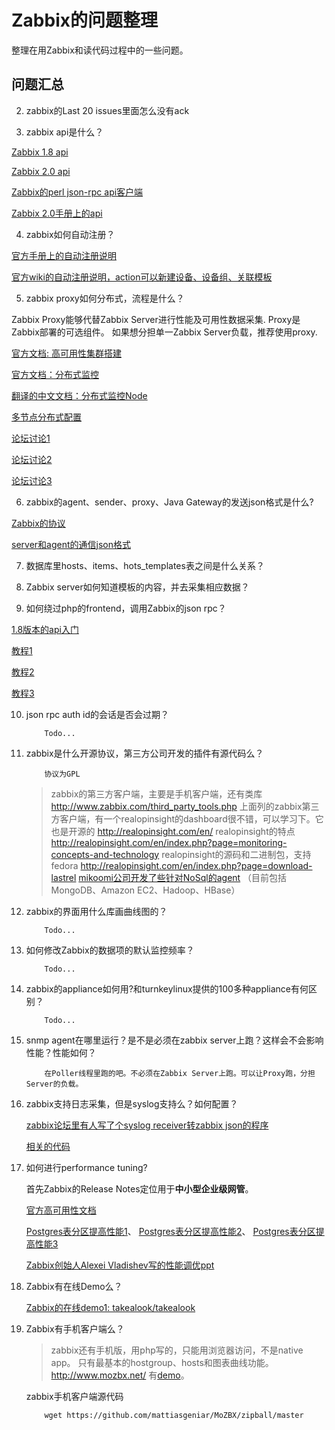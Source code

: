 Zabbix的问题整理
======

整理在用Zabbix和读代码过程中的一些问题。

问题汇总
--------


2. zabbix的Last 20 issues里面怎么没有ack

3. zabbix api是什么？

  [Zabbix 1.8 api](http://www.zabbix.com/documentation/1.8/api)

  [Zabbix 2.0 api](http://www.zabbix.com/documentation/2.0/api)

  [Zabbix的perl json-rpc api客户端](https://github.com/SFR-ZABBIX/Zabbix-API)

  [Zabbix 2.0手册上的api](https://www.zabbix.com/documentation/2.0/manual/appendix/api/api)


4. zabbix如何自动注册？

  [官方手册上的自动注册说明](https://www.zabbix.com/documentation/2.0/manual/discovery/auto_registration)

  [官方wiki的自动注册说明，action可以新建设备、设备组、关联模板](https://www.zabbix.com/wiki/howto/config/autoregister)

5. zabbix proxy如何分布式，流程是什么？

  Zabbix Proxy能够代替Zabbix Server进行性能及可用性数据采集. Proxy是Zabbix部署的可选组件。 如果想分担单一Zabbix Server负载，推荐使用proxy.

  [官方文档: 高可用性集群搭建](https://www.zabbix.org/wiki/Docs/howto/high_availability)
  
  [官方文档：分布式监控](https://www.zabbix.com/documentation/doku.php?id=1.8/manual/distributed_monitoring)

  [翻译的中文文档：分布式监控Node](https://zabbix-manual-in-chinese.readthedocs.org/en/latest/distributed_monitoring/nodes/index.html)
  
  [多节点分布式配置](http://hi.baidu.com/jiaozhenqing/item/f7ae08f5cfe183ce531c2697)

  [论坛讨论1](http://comments.gmane.org/gmane.network.zabbix.user/729)

  [论坛讨论2](https://www.zabbix.com/forum/showthread.php?t=4104)

  [论坛讨论3](http://blog.zabbix.com/multiple-servers-for-active-agent-sure/858/)



6. zabbix的agent、sender、proxy、Java Gateway的发送json格式是什么?

  [Zabbix的协议](https://www.zabbix.org/wiki/Docs/protocols)

  [server和agent的通信json格式](https://www.zabbix.com/documentation/2.0/manual/appendix/items/activepassive)

7. 数据库里hosts、items、hots_templates表之间是什么关系？
   

8. Zabbix server如何知道模板的内容，并去采集相应数据？
  

9. 如何绕过php的frontend，调用Zabbix的json rpc？
   
  [1.8版本的api入门](https://www.zabbix.com/documentation/1.8/api/getting_started)

  [教程1](http://blog.zabbix.com/getting-started-with-zabbix-api/1381/)

  [教程2](http://doc.bonfire-project.eu/R2/monitoring/monitoring_zabbix_API.html)

  [教程3](http://webcache.googleusercontent.com/search?q=cache:pp8ZvALsGwwJ:paperplane.ruhoh.com/zabbix/zabbix-api%E7%AE%80%E4%BB%8B%E5%8F%8A%E4%BD%BF%E7%94%A8/+zabbix+json+api+curl&cd=5&hl=zh-CN&ct=clnk&gl=cn&client=firefox-a)

10. json rpc auth id的会话是否会过期？

	```
		Todo...
	```

11. zabbix是什么开源协议，第三方公司开发的插件有源代码么？
   
    ```
		协议为GPL
	```

    > zabbix的第三方客户端，主要是手机客户端，还有类库
	http://www.zabbix.com/third_party_tools.php
	上面列的zabbix第三方客户端，有一个realopinsight的dashboard很不错，可以学习下。它也是开源的
	http://realopinsight.com/en/
	realopinsight的特点
	http://realopinsight.com/en/index.php?page=monitoring-concepts-and-technology
	realopinsight的源码和二进制包，支持fedora
	http://realopinsight.com/en/index.php?page=download-lastrel
	[mikoomi公司开发了些针对NoSql的agent](http://code.google.com/p/mikoomi/)
	（目前包括MongoDB、Amazon EC2、Hadoop、HBase）
  

12. zabbix的界面用什么库画曲线图的？
    
    ```
		Todo...
	```

13. 如何修改Zabbix的数据项的默认监控频率？

    ```
		Todo...
	```

14. zabbix的appliance如何用?和turnkeylinux提供的100多种appliance有何区别？

    ```
		Todo...
	```

15. snmp agent在哪里运行？是不是必须在zabbix server上跑？这样会不会影响性能？性能如何？

    ```
		在Poller线程里跑的吧。不必须在Zabbix Server上跑。可以让Proxy跑，分担Server的负载。
	```

16. zabbix支持日志采集，但是syslog支持么？如何配置？
    
    [zabbix论坛里有人写了个syslog receiver转zabbix json的程序](https://www.zabbix.com/forum/showthread.php?t=19180)

    [相关的代码](http://www.alixen.org/svn/zbxlog/tags/r0.1/README)

17. 如何进行performance tuning?

    首先Zabbix的Release Notes定位用于**中小型企业级网管**。

    [官方高可用性文档](https://www.zabbix.org/wiki/Docs/howto/high_availability)

    [Postgres表分区提高性能1](https://www.zabbix.org/wiki/Docs/howto/zabbix2_postgresql_partitioning)、
    [Postgres表分区提高性能2](https://www.zabbix.org/wiki/Docs/howto/zabbix2_postgresql_autopartitioning)、
    [Postgres表分区提高性能3](https://www.zabbix.org/wiki/Docs/howto/postgresql_partitioning_by_range)

    [Zabbix创始人Alexei Vladishev写的性能调优ppt](http://www.zabbix.com/img/zabconf2011/presentations/Alexei_Vladishev_-_Zabbix_Performance_Tuning.pdf)
    

18. Zabbix有在线Demo么？

    [Zabbix的在线demo1: takealook/takealook](https://zabbixdemo.coreit.fr)

19. Zabbix有手机客户端么？
    
    >zabbix还有手机版，用php写的，只能用浏览器访问，不是native app。
    >只有最基本的hostgroup、hosts和图表曲线功能。
    >http://www.mozbx.net/
	有[demo](http://www.mozbx.net/demo.html)。
	
    zabbix手机客户端源代码
    ```
		wget https://github.com/mattiasgeniar/MoZBX/zipball/master
	```
  



    